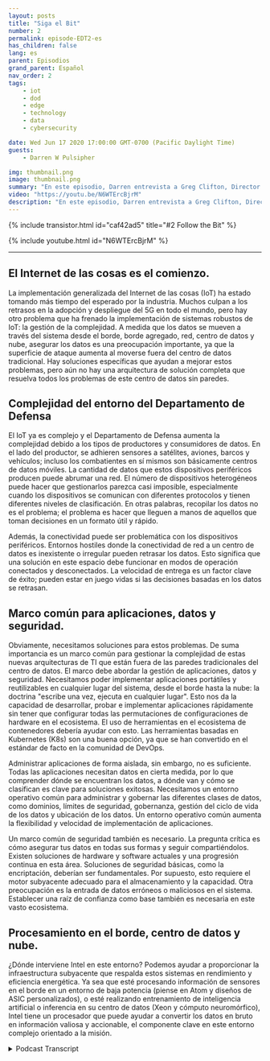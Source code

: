 ```yaml
---
layout: posts
title: "Siga el Bit"
number: 2
permalink: episode-EDT2-es
has_children: false
lang: es
parent: Episodios
grand_parent: Español
nav_order: 2
tags:
    - iot
    - dod
    - edge
    - technology
    - data
    - cybersecurity

date: Wed Jun 17 2020 17:00:00 GMT-0700 (Pacific Daylight Time)
guests:
    - Darren W Pulsipher

img: thumbnail.png
image: thumbnail.png
summary: "En este episodio, Darren entrevista a Greg Clifton, Director del Departamento de Defensa (DOD) e Inteligencia de Intel Corp. Discuten los desafíos de la gestión de datos en un sistema complejo que abarca múltiples nubes, centros de datos empresariales, centros de datos regionales y entornos tácticos. Escucha a Darren y Greg seguir un poco de datos desde su recolección y recorrido a través de este ecosistema hasta la producción de información útil para analistas y combatientes. Escucha a Darren y Greg discutir algunos de los obstáculos en este entorno grande y circular, y soluciones para ayudar a obtener información útil para los analistas y devolverla a los combatientes."
video: "https://youtu.be/N6WTErcBjrM"
description: "En este episodio, Darren entrevista a Greg Clifton, Director del Departamento de Defensa (DOD) e Inteligencia de Intel Corp. Discuten los desafíos de la gestión de datos en un sistema complejo que abarca múltiples nubes, centros de datos empresariales, centros de datos regionales y entornos tácticos. Escucha a Darren y Greg seguir un poco de datos desde su recolección y recorrido a través de este ecosistema hasta la producción de información útil para analistas y combatientes. Escucha a Darren y Greg discutir algunos de los obstáculos en este entorno grande y circular, y soluciones para ayudar a obtener información útil para los analistas y devolverla a los combatientes."
---
```


<div>
{% include transistor.html id="caf42ad5" title="#2 Follow the Bit" %}

{% include youtube.html id="N6WTErcBjrM" %}
</div>

---

## El Internet de las cosas es el comienzo.

La implementación generalizada del Internet de las cosas (IoT) ha estado tomando más tiempo del esperado por la industria. Muchos culpan a los retrasos en la adopción y despliegue del 5G en todo el mundo, pero hay otro problema que ha frenado la implementación de sistemas robustos de IoT: la gestión de la complejidad. A medida que los datos se mueven a través del sistema desde el borde, borde agregado, red, centro de datos y nube, asegurar los datos es una preocupación importante, ya que la superficie de ataque aumenta al moverse fuera del centro de datos tradicional. Hay soluciones específicas que ayudan a mejorar estos problemas, pero aún no hay una arquitectura de solución completa que resuelva todos los problemas de este centro de datos sin paredes.

## Complejidad del entorno del Departamento de Defensa

El IoT ya es complejo y el Departamento de Defensa aumenta la complejidad debido a los tipos de productores y consumidores de datos. En el lado del productor, se adhieren sensores a satélites, aviones, barcos y vehículos; incluso los combatientes en sí mismos son básicamente centros de datos móviles. La cantidad de datos que estos dispositivos periféricos producen puede abrumar una red. El número de dispositivos heterogéneos puede hacer que gestionarlos parezca casi imposible, especialmente cuando los dispositivos se comunican con diferentes protocolos y tienen diferentes niveles de clasificación. En otras palabras, recopilar los datos no es el problema; el problema es hacer que lleguen a manos de aquellos que toman decisiones en un formato útil y rápido.

Además, la conectividad puede ser problemática con los dispositivos periféricos. Entornos hostiles donde la conectividad de red a un centro de datos es inexistente o irregular pueden retrasar los datos. Esto significa que una solución en este espacio debe funcionar en modos de operación conectados y desconectados. La velocidad de entrega es un factor clave de éxito; pueden estar en juego vidas si las decisiones basadas en los datos se retrasan.

## Marco común para aplicaciones, datos y seguridad.

Obviamente, necesitamos soluciones para estos problemas. De suma importancia es un marco común para gestionar la complejidad de estas nuevas arquitecturas de TI que están fuera de las paredes tradicionales del centro de datos. El marco debe abordar la gestión de aplicaciones, datos y seguridad. Necesitamos poder implementar aplicaciones portátiles y reutilizables en cualquier lugar del sistema, desde el borde hasta la nube: la doctrina "escribe una vez, ejecuta en cualquier lugar". Esto nos da la capacidad de desarrollar, probar e implementar aplicaciones rápidamente sin tener que configurar todas las permutaciones de configuraciones de hardware en el ecosistema. El uso de herramientas en el ecosistema de contenedores debería ayudar con esto. Las herramientas basadas en Kubernetes (K8s) son una buena opción, ya que se han convertido en el estándar de facto en la comunidad de DevOps.

Administrar aplicaciones de forma aislada, sin embargo, no es suficiente. Todas las aplicaciones necesitan datos en cierta medida, por lo que comprender dónde se encuentran los datos, a dónde van y cómo se clasifican es clave para soluciones exitosas. Necesitamos un entorno operativo común para administrar y gobernar las diferentes clases de datos, como dominios, límites de seguridad, gobernanza, gestión del ciclo de vida de los datos y ubicación de los datos. Un entorno operativo común aumenta la flexibilidad y velocidad de implementación de aplicaciones.

Un marco común de seguridad también es necesario. La pregunta crítica es cómo asegurar tus datos en todas sus formas y seguir compartiéndolos. Existen soluciones de hardware y software actuales y una progresión continua en esta área. Soluciones de seguridad básicas, como la encriptación, deberían ser fundamentales. Por supuesto, esto requiere el motor subyacente adecuado para el almacenamiento y la capacidad. Otra preocupación es la entrada de datos erróneos o maliciosos en el sistema. Establecer una raíz de confianza como base también es necesaria en este vasto ecosistema.

## Procesamiento en el borde, centro de datos y nube.

¿Dónde interviene Intel en este entorno? Podemos ayudar a proporcionar la infraestructura subyacente que respalda estos sistemas en rendimiento y eficiencia energética. Ya sea que esté procesando información de sensores en el borde en un entorno de baja potencia (piense en Atom y diseños de ASIC personalizados), o esté realizando entrenamiento de inteligencia artificial o inferencia en su centro de datos (Xeon y cómputo neuromórfico), Intel tiene un procesador que puede ayudar a convertir los datos en bruto en información valiosa y accionable, el componente clave en este entorno complejo orientado a la misión.



<details>
<summary> Podcast Transcript </summary>

<p></p>

</details>
